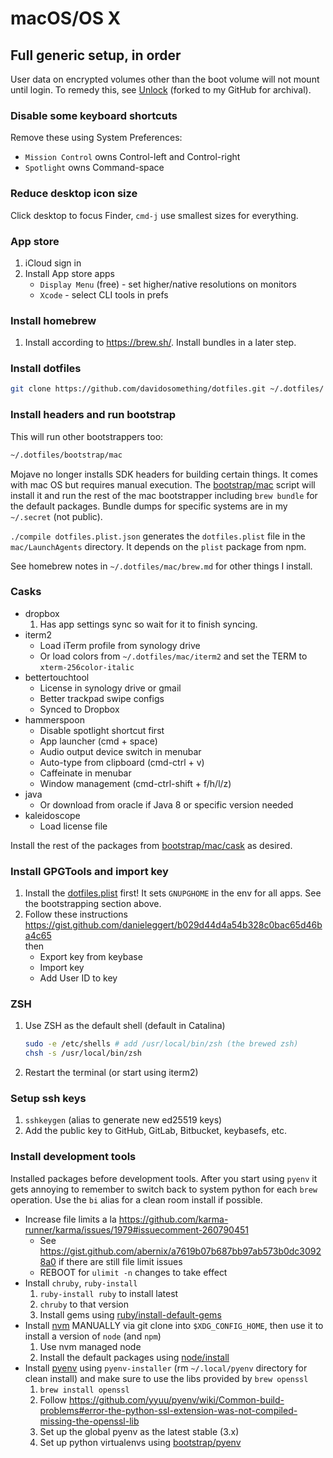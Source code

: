 # macOS/OS X

## Full generic setup, in order

User data on encrypted volumes other than the boot volume will not mount until
login. To remedy this, see [Unlock] (forked to my GitHub for archival).

### Disable some keyboard shortcuts

Remove these using System Preferences:

- `Mission Control` owns Control-left and Control-right
- `Spotlight` owns Command-space

### Reduce desktop icon size

Click desktop to focus Finder, `cmd-j` use smallest sizes for everything.

### App store

1. iCloud sign in
1. Install App store apps
   - `Display Menu` (free) - set higher/native resolutions on monitors
   - `Xcode` - select CLI tools in prefs

### Install homebrew

1. Install according to <https://brew.sh/>. Install bundles in a later step.

### Install dotfiles

```sh
git clone https://github.com/davidosomething/dotfiles.git ~/.dotfiles/
```

### Install headers and run bootstrap

This will run other bootstrappers too:

```sh
~/.dotfiles/bootstrap/mac
```

Mojave no longer installs SDK headers for building certain things. It comes
with mac OS but requires manual execution. The
[bootstrap/mac](../bootstrap/mac) script will install it and run the rest of
the mac bootstrapper including `brew bundle` for the default packages.
Bundle dumps for specific systems are in my `~/.secret` (not public).

`./compile dotfiles.plist.json` generates the `dotfiles.plist` file in the
`mac/LaunchAgents` directory. It depends on the `plist` package from npm.

See homebrew notes in `~/.dotfiles/mac/brew.md` for other things I install.

### Casks

- dropbox
  1. Has app settings sync so wait for it to finish syncing.
- iterm2
    - Load iTerm profile from synology drive
    - Or load colors from `~/.dotfiles/mac/iterm2` and set the TERM to
      `xterm-256color-italic`
- bettertouchtool
    - License in synology drive or gmail
    - Better trackpad swipe configs
    - Synced to Dropbox
- hammerspoon
    - Disable spotlight shortcut first
    - App launcher (cmd + space)
    - Audio output device switch in menubar
    - Auto-type from clipboard (cmd-ctrl + v)
    - Caffeinate in menubar
    - Window management (cmd-ctrl-shift + f/h/l/z)
- java
    - Or download from oracle if Java 8 or specific version needed
- kaleidoscope
    - Load license file

Install the rest of the packages from
[bootstrap/mac/cask](../bootstrap/mac/cask) as desired.

### Install GPGTools and import key

1. Install the [dotfiles.plist](LaunchAgents/dotfiles.plist) first! It sets
   `GNUPGHOME` in the env for all apps. See the bootstrapping section above.
1. Follow these instructions
   <https://gist.github.com/danieleggert/b029d44d4a54b328c0bac65d46ba4c65>  
   then
    - Export key from keybase
    - Import key
    - Add User ID to key

### ZSH

1. Use ZSH as the default shell (default in Catalina)

    ```sh
    sudo -e /etc/shells # add /usr/local/bin/zsh (the brewed zsh)
    chsh -s /usr/local/bin/zsh
    ```

1. Restart the terminal (or start using iterm2)

### Setup ssh keys

1. `sshkeygen` (alias to generate new ed25519 keys)
1. Add the public key to GitHub, GitLab, Bitbucket, keybasefs, etc.

### Install development tools

Installed packages before development tools. After you start using `pyenv` it
gets annoying to remember to switch back to system python for each `brew`
operation. Use the `bi` alias for a clean room install if possible.

- Increase file limits a la
  <https://github.com/karma-runner/karma/issues/1979#issuecomment-260790451>
    - See <https://gist.github.com/abernix/a7619b07b687bb97ab573b0dc30928a0>
      if there are still file limit issues
    - REBOOT for `ulimit -n` changes to take effect
- Install `chruby`, `ruby-install`
  1. `ruby-install ruby` to install latest
  1. `chruby` to that version
  1. Install gems using [ruby/install-default-gems](../ruby/install-default-gems)
- Install [nvm] MANUALLY via git clone into `$XDG_CONFIG_HOME`, then use it to
  install a version of `node` (and `npm`)
  1. Use nvm managed node
  1. Install the default packages using [node/install](../node/install)
- Install [pyenv] using `pyenv-installer` (rm `~/.local/pyenv` directory for
  clean install) and make sure to use the libs provided by `brew openssl`
  1. `brew install openssl`
  1. Follow <https://github.com/yyuu/pyenv/wiki/Common-build-problems#error-the-python-ssl-extension-was-not-compiled-missing-the-openssl-lib>
  1. Set up the global pyenv as the latest stable (3.x)
  1. Set up python virtualenvs using [bootstrap/pyenv](../bootstrap/pyenv)


[nvm]: https://github.com/nvm-sh/nvm
[pyenv]: https://github.com/pyenv/pyenv
[unlock]: https://github.com/davidosomething/Unlock

